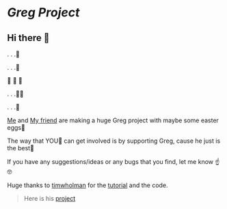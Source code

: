 # ***Greg Project***
## Hi there 👋

. . .🧢
   
. . .🗿
   
💪 👕 🤳

. . .👖🍑
   
. . .🧦


[Me](https://github.com/blackninja511) and [My friend](https://github.com/ycarf) are making a huge Greg project with maybe some easter eggs🌈

The way that YOU🫵 can get involved is by supporting Greg, cause he just is the best💪


If you have any suggestions/ideas or any bugs that you find, let me know ☝🤓

<!-- 🍿 Fun facts - what does your team eat for breakfast? 
?
🧙 Remember, you can do mighty things with the power of [Markdown](https://docs.github.com/github/writing-on-github/getting-started-with-writing-and-formatting-on-github/basic-writing-and-formatting-syntax)
-->

Huge thanks to [timwholman](https://www.youtube.com/@timwholman) for the [tutorial](https://www.youtube.com/watch?v=Sj1vbbRA07g) and the code.
> Here is his [project](https://puginarug.com/)
